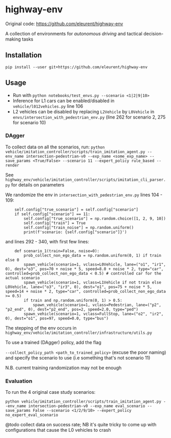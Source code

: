 # highway-env

Original code: https://github.com/eleurent/highway-env

A collection of environments for *autonomous driving* and tactical decision-making tasks

## Installation

`pip install --user git+https://github.com/eleurent/highway-env`

## Usage 

- Run with `python notebooks/test_envs.py --scenario <1|2|9|10>`
- Inference for L1 cars can be enabled/disabled in `vehicle/l012vehicles.py` line 106
- L2 vehicles can be disabled by replacing `L2Vehicle` by `L0Vehicle` in `envs/intersection_with_pedestrian_env.py` (line 262 for scenario 2, 275 for scenario 10)

### DAgger

To collect data on all the scenarios, run: `python vehicle/imitation_controller/scripts/train_imitation_agent.py --env_name intersection-pedestrian-v0 --exp_name <some_exp_name> --save_params <True/False> --scenario 11 --expert_policy rule_based --render` 

See `highway_env/vehicle/imitation_controller/scripts/imitation_cli_parser.py` for details on parameters

We randomize the env in `intersection_with_pedestrian_env.py` lines 104 - 109:
```
    self.config["true_scenario"] = self.config["scenario"]
    if self.config["scenario"] == 11:
        self.config["true_scenario"] = np.random.choice([1, 2, 9, 10])
        self.config["train"] = True
        self.config["train_noise"] = np.random.uniform()
        print(f'scenario: {self.config["scenario"]}')
```

and lines 292 - 340, with first few lines:

```
    def scenario_1(train=False, noise=0):
        prob_collect_non_ego_data = np.random.uniform(0, 1) if train else 0
        spawn_vehicle(scenario=1, vclass=L0Vehicle, lane=("o1", "ir1", 0), dest="o3", pos=70 + noise * 5, speed=8.0 + noise * 2, type="car", controlled=prob_collect_non_ego_data < 0.5) # controlled car for the actual scenario
        spawn_vehicle(scenario=1, vclass=L1Vehicle if not train else L0Vehicle, lane=("o3", "ir3", 0), dest="o1", pos=75 + noise * 5, speed=14 + noise * 2, type="car", controlled=prob_collect_non_ego_data >= 0.5)
        if train and np.random.uniform(0, 1) > 0.5:
            spawn_vehicle(scenario=1, vclass=Pedestrian, lane=("p2", "p2_end", 0), dest="p2_end", pos=2, speed=2.0, type="ped")
        spawn_vehicle(scenario=1, vclass=FullStop, lane=("o2", "ir2", 0), dest="o1", pos=97, speed=0.0, type="bus")
```

The stepping of the env occurs in `highway_env/vehicle/imitation_controller/infrastructure/utils.py`

To use a trained (DAgger) policy, add the flag

`--collect_policy_path <path_to_trained_policy>` (excuse the poor naming) and specify the scenario to use (i.e something that's not scenario 11)


N.B. current training randomization may not be enough

### Evaluation

To run the 4 original case study scenarios:

`python vehicle/imitation_controller/scripts/train_imitation_agent.py --env_name intersection-pedestrian-v0 --exp_name eval_scenario --save_params False --scenario <1/2/9/10> --expert_policy no_expert_eval_scenario`

@todo collect data on success rate; NB it's quite tricky to come up with configurations that cause the L0 vehicles to crash